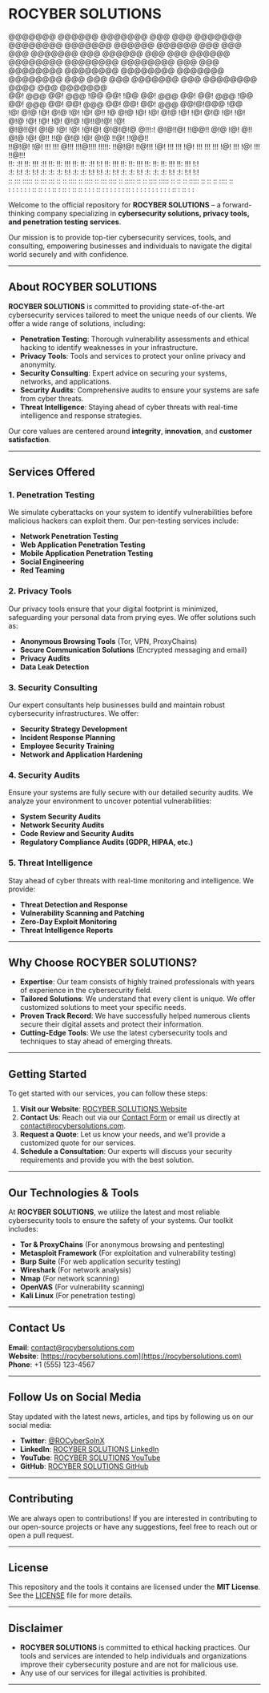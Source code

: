 # **ROCYBER SOLUTIONS**
                                                                                                                                                            
@@@@@@@    @@@@@@    @@@@@@@  @@@ @@@  @@@@@@@   @@@@@@@@  @@@@@@@       @@@@@@    @@@@@@   @@@       @@@  @@@  @@@@@@@  @@@   @@@@@@   @@@  @@@   @@@@@@   
@@@@@@@@  @@@@@@@@  @@@@@@@@  @@@ @@@  @@@@@@@@  @@@@@@@@  @@@@@@@@     @@@@@@@   @@@@@@@@  @@@       @@@  @@@  @@@@@@@  @@@  @@@@@@@@  @@@@ @@@  @@@@@@@   
@@!  @@@  @@!  @@@  !@@       @@! !@@  @@!  @@@  @@!       @@!  @@@     !@@       @@!  @@@  @@!       @@!  @@@    @@!    @@!  @@!  @@@  @@!@!@@@  !@@       
!@!  @!@  !@!  @!@  !@!       !@! @!!  !@   @!@  !@!       !@!  @!@     !@!       !@!  @!@  !@!       !@!  @!@    !@!    !@!  !@!  @!@  !@!!@!@!  !@!       
@!@!!@!   @!@  !@!  !@!        !@!@!   @!@!@!@   @!!!:!    @!@!!@!      !!@@!!    @!@  !@!  @!!       @!@  !@!    @!!    !!@  @!@  !@!  @!@ !!@!  !!@@!!    
!!@!@!    !@!  !!!  !!!         @!!!   !!!@!!!!  !!!!!:    !!@!@!        !!@!!!   !@!  !!!  !!!       !@!  !!!    !!!    !!!  !@!  !!!  !@!  !!!   !!@!!!   
!!: :!!   !!:  !!!  :!!         !!:    !!:  !!!  !!:       !!: :!!           !:!  !!:  !!!  !!:       !!:  !!!    !!:    !!:  !!:  !!!  !!:  !!!       !:!  
:!:  !:!  :!:  !:!  :!:         :!:    :!:  !:!  :!:       :!:  !:!         !:!   :!:  !:!   :!:      :!:  !:!    :!:    :!:  :!:  !:!  :!:  !:!      !:!   
::   :::  ::::: ::   ::: :::     ::     :: ::::   :: ::::  ::   :::     :::: ::   ::::: ::   :: ::::  ::::: ::     ::     ::  ::::: ::   ::   ::  :::: ::   
 :   : :   : :  :    :: :: :     :     :: : ::   : :: ::    :   : :     :: : :     : :  :   : :: : :   : :  :      :     :     : :  :   ::    :   :: : :    
                                                                                                                                                            




Welcome to the official repository for **ROCYBER SOLUTIONS** – a forward-thinking company specializing in **cybersecurity solutions, privacy tools, and penetration testing services**.

Our mission is to provide top-tier cybersecurity services, tools, and consulting, empowering businesses and individuals to navigate the digital world securely and with confidence.

---

## **About ROCYBER SOLUTIONS**

**ROCYBER SOLUTIONS** is committed to providing state-of-the-art cybersecurity services tailored to meet the unique needs of our clients. We offer a wide range of solutions, including:

- **Penetration Testing**: Thorough vulnerability assessments and ethical hacking to identify weaknesses in your infrastructure.
- **Privacy Tools**: Tools and services to protect your online privacy and anonymity.
- **Security Consulting**: Expert advice on securing your systems, networks, and applications.
- **Security Audits**: Comprehensive audits to ensure your systems are safe from cyber threats.
- **Threat Intelligence**: Staying ahead of cyber threats with real-time intelligence and response strategies.

Our core values are centered around **integrity**, **innovation**, and **customer satisfaction**.

---

## **Services Offered**

### **1. Penetration Testing**
We simulate cyberattacks on your system to identify vulnerabilities before malicious hackers can exploit them. Our pen-testing services include:

- **Network Penetration Testing**
- **Web Application Penetration Testing**
- **Mobile Application Penetration Testing**
- **Social Engineering**
- **Red Teaming**

### **2. Privacy Tools**
Our privacy tools ensure that your digital footprint is minimized, safeguarding your personal data from prying eyes. We offer solutions such as:

- **Anonymous Browsing Tools** (Tor, VPN, ProxyChains)
- **Secure Communication Solutions** (Encrypted messaging and email)
- **Privacy Audits**
- **Data Leak Detection**

### **3. Security Consulting**
Our expert consultants help businesses build and maintain robust cybersecurity infrastructures. We offer:

- **Security Strategy Development**
- **Incident Response Planning**
- **Employee Security Training**
- **Network and Application Hardening**

### **4. Security Audits**
Ensure your systems are fully secure with our detailed security audits. We analyze your environment to uncover potential vulnerabilities:

- **System Security Audits**
- **Network Security Audits**
- **Code Review and Security Audits**
- **Regulatory Compliance Audits (GDPR, HIPAA, etc.)**

### **5. Threat Intelligence**
Stay ahead of cyber threats with real-time monitoring and intelligence. We provide:

- **Threat Detection and Response**
- **Vulnerability Scanning and Patching**
- **Zero-Day Exploit Monitoring**
- **Threat Intelligence Reports**

---

## **Why Choose ROCYBER SOLUTIONS?**

- **Expertise**: Our team consists of highly trained professionals with years of experience in the cybersecurity field.
- **Tailored Solutions**: We understand that every client is unique. We offer customized solutions to meet your specific needs.
- **Proven Track Record**: We have successfully helped numerous clients secure their digital assets and protect their information.
- **Cutting-Edge Tools**: We use the latest cybersecurity tools and techniques to stay ahead of emerging threats.

---

## **Getting Started**

To get started with our services, you can follow these steps:

1. **Visit our Website**: [ROCYBER SOLUTIONS Website](https://rocybersolutions.com)
2. **Contact Us**: Reach out via our [Contact Form](https://rocybersolutions.com/contact) or email us directly at [contact@rocybersolutions.com](mailto:contact@rocybersolutions.com).
3. **Request a Quote**: Let us know your needs, and we’ll provide a customized quote for our services.
4. **Schedule a Consultation**: Our experts will discuss your security requirements and provide you with the best solution.

---

## **Our Technologies & Tools**

At **ROCYBER SOLUTIONS**, we utilize the latest and most reliable cybersecurity tools to ensure the safety of your systems. Our toolkit includes:

- **Tor & ProxyChains** (For anonymous browsing and pentesting)
- **Metasploit Framework** (For exploitation and vulnerability testing)
- **Burp Suite** (For web application security testing)
- **Wireshark** (For network analysis)
- **Nmap** (For network scanning)
- **OpenVAS** (For vulnerability scanning)
- **Kali Linux** (For penetration testing)

---

## **Contact Us**

**Email**: [contact@rocybersolutions.com](mailto:contact@rocybersolutions.com)  
**Website**: [https://rocybersolutions.com](https://rocybersolutions.com)  
**Phone**: +1 (555) 123-4567

---

## **Follow Us on Social Media**

Stay updated with the latest news, articles, and tips by following us on our social media:

- **Twitter**: [@ROCyberSolnX](https://x.com/ROCyberSolnX)
- **LinkedIn**: [ROCYBER SOLUTIONS LinkedIn](https://www.linkedin.com/today/author/rocyber-solutions-85298b2a9)
- **YouTube**: [ROCYBER SOLUTIONS YouTube](https://www.youtube.com/@ROCyberSolutions-aka-ROCSyou)
- **GitHub**: [ROCYBER SOLUTIONS GitHub](https://github.com/ROCyberSolutions/)

---

## **Contributing**

We are always open to contributions! If you are interested in contributing to our open-source projects or have any suggestions, feel free to reach out or open a pull request.

---

## **License**

This repository and the tools it contains are licensed under the **MIT License**. See the [LICENSE](LICENSE) file for more details.

---

## **Disclaimer**

- **ROCYBER SOLUTIONS** is committed to ethical hacking practices. Our tools and services are intended to help individuals and organizations improve their cybersecurity posture and are not for malicious use.
- Any use of our services for illegal activities is prohibited.

---

